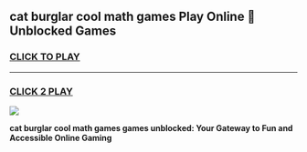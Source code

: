 
## cat burglar cool math games Play Online 👋 Unblocked Games
<h3>
<a href="https://news.freeplayer.one?title=cat_burglar_cool_math_games&ref=17CMG">CLICK TO PLAY</a></h3>
<hr>

<h3>
<a href="https://news.freeplayer.one?title=cat_burglar_cool_math_games&ref=17CMG">CLICK 2 PLAY</a>
  
</h3>

<a href="https://news.freeplayer.one?title=cat_burglar_cool_math_games&ref=17CMG/"><img src="https://clearcache.store/games.png"></a>


**cat burglar cool math games games unblocked: Your Gateway to Fun and Accessible Online Gaming**
